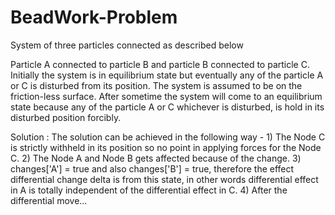 BeadWork-Problem
================
System of three particles connected as described below

Particle A connected to particle B and particle B connected to particle C.
Initially the system is in equilibrium state but eventually any of the particle 
A or C is disturbed from its position. The system is assumed to be on the friction-less surface. 
After sometime the system will come to an equilibrium state because any of the particle A or C 
whichever is disturbed, is hold in its disturbed position forcibly. 


Solution :
    The solution can be achieved in the following way - 
        1) The Node C is strictly withheld in its position so no point in applying 
                forces for the Node C.
        2) The Node A and Node B gets affected because of the change.
        3) changes['A'] = true and also changes['B'] = true, therefore the effect
                differential change delta is from this state, in other words
                differential effect in A is totally independent of the differential
                effect in C.
        4) After the differential move...
